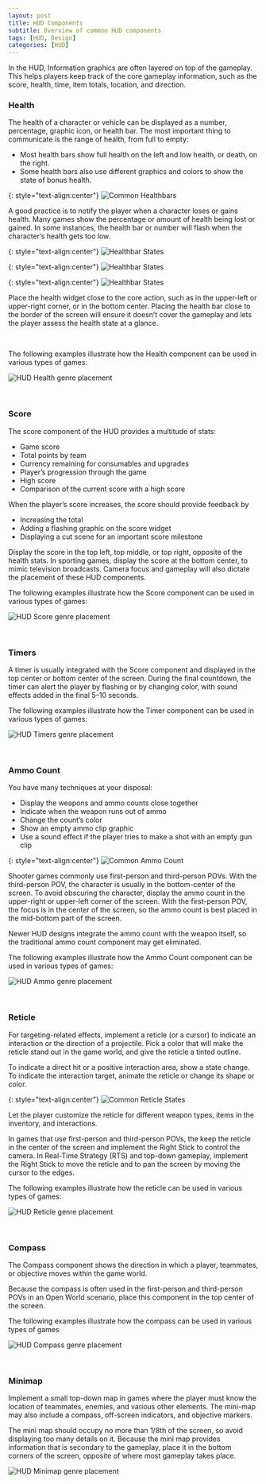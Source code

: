 ```yaml
---
layout: post
title: HUD Components
subtitle: Overview of common HUD components
tags: [HUD, Design]
categories: [HUD]
---
```


In the HUD, Information graphics are often layered on top of the gameplay. This helps players keep track of the core gameplay information, such as the score, health, time, item totals, location, and direction.

### Health

The health of a character or vehicle can be displayed as a number, percentage, graphic icon, or health bar. The most important thing to communicate is the range of health, from full to empty:
- Most health bars show full health on the left and low health, or death, on the right.
- Some health bars also use different graphics and colors to show the state of bonus health.

{: style="text-align:center"}
![Common Healthbars](/privatebebomalaka/img/HUD_Healthbars.png)

A good practice is to notify the player when a character loses or gains health. Many games show the percentage or amount of health being lost or gained. In some instances, the health bar or number will flash when the character’s health gets too low.

{: style="text-align:center"}
![Healthbar States](/privatebebomalaka/img/HUD_Health_Loss.gif)

{: style="text-align:center"}
![Healthbar States](/privatebebomalaka/img/HUD_Health_Gain.gif)

{: style="text-align:center"}
![Healthbar States](/privatebebomalaka/img/HUD_Low_Health.gif)

Place the health widget close to the core action, such as in the upper-left or upper-right corner, or in the bottom center. Placing the health bar close to the border of the screen will ensure it doesn’t cover the gameplay and lets the player assess the health state at a glance.

<br>

The following examples illustrate how the Health component can be used in various types of games:

![HUD Health genre placement](/privatebebomalaka/img/Health_HUD_genres.gif)

<br>

### Score

The score component of the HUD provides a multitude of stats:

- Game score
- Total points by team
- Currency remaining for consumables and upgrades
- Player’s progression through the game
- High score
- Comparison of the current score with a high score

When the player’s score increases, the score should provide feedback by

- Increasing the total
- Adding a flashing graphic on the score widget
- Displaying a cut scene for an important score milestone

Display the score in the top left, top middle, or top right, opposite of the health stats. In sporting games, display the score at the bottom center, to mimic television broadcasts. Camera focus and gameplay will also dictate the placement of these HUD components.

The following examples illustrate how the Score component can be used in various types of games:

![HUD Score genre placement](/privatebebomalaka/img/Score_HUD_genres.gif)

<br>

### Timers

A timer is usually integrated with the Score component and displayed in the top center or bottom center of the screen. During the final countdown, the timer can alert the player by flashing or by changing color, with sound effects added in the final 5–10 seconds.

The following examples illustrate how the Timer component can be used in various types of games:

![HUD Timers genre placement](/privatebebomalaka/img/Timers_HUD_genres.gif)

<br>

### Ammo Count

You have many techniques at your disposal:

- Display the weapons and ammo counts close together
- Indicate when the weapon runs out of ammo
- Change the count’s color
- Show an empty ammo clip graphic
- Use a sound effect if the player tries to make a shot with an empty gun clip

{: style="text-align:center"}
![Common Ammo Count](/privatebebomalaka/img/HUD_Ammocount.png)

Shooter games commonly use first-person and third-person POVs. With the third-person POV, the character is usually in the bottom-center of the screen. To avoid obscuring the character, display the ammo count in the upper-right or upper-left corner of the screen. With the first-person POV, the focus is in the center of the screen, so the ammo count is best placed in the mid-bottom part of the screen. 

Newer HUD designs integrate the ammo count with the weapon itself, so the traditional ammo count component may get eliminated.

The following examples illustrate how the Ammo Count component can be used in various types of games:

![HUD Ammo genre placement](/privatebebomalaka/img/Ammo_HUD_genres.gif)

<br>

### Reticle

For targeting-related effects, implement a reticle (or a cursor) to indicate an interaction or the direction of a projectile. Pick a color that will make the reticle stand out in the game world, and give the reticle a tinted outline.

To indicate a direct hit or a positive interaction area, show a state change. To indicate the interaction target, animate the reticle or change its shape or color. 

{: style="text-align:center"}
![Common Reticle States](/privatebebomalaka/img/HUD_Reticle_States.png)

Let the player customize the reticle for different weapon types, items in the inventory, and interactions.

In games that use first-person and third-person POVs, the keep the reticle in the center of the screen and implement the Right Stick to control the camera. In Real-Time Strategy (RTS) and top-down gameplay, implement the Right Stick to move the reticle and to pan the screen by moving the cursor to the edges.

The following examples illustrate how the reticle can be used in various types of games:

![HUD Reticle genre placement](/privatebebomalaka/img/Reticle_HUD_genres.gif)

<br>

### Compass

The Compass component shows the direction in which a player, teammates, or objective moves within the game world.

Because the compass is often used in the first-person and third-person POVs in an Open World scenario, place this component in the top center of the screen.

The following examples illustrate how the compass can be used in various types of games

![HUD Compass genre placement](/privatebebomalaka/img/Compass_HUD_genres.gif)

<br>

### Minimap

Implement a small top-down map in games where the player must know the location of teammates, enemies, and various other elements. The mini-map may also include a compass, off-screen indicators, and objective markers.

The mini map should occupy no more than 1/8th of the screen, so avoid displaying too many details on it. Because the mini map provides information that is secondary to the gameplay, place it in the bottom corners of the screen, opposite of where most gameplay takes place.

![HUD Minimap genre placement](/privatebebomalaka/img/Minimap_HUD_genres.gif)

<br>
